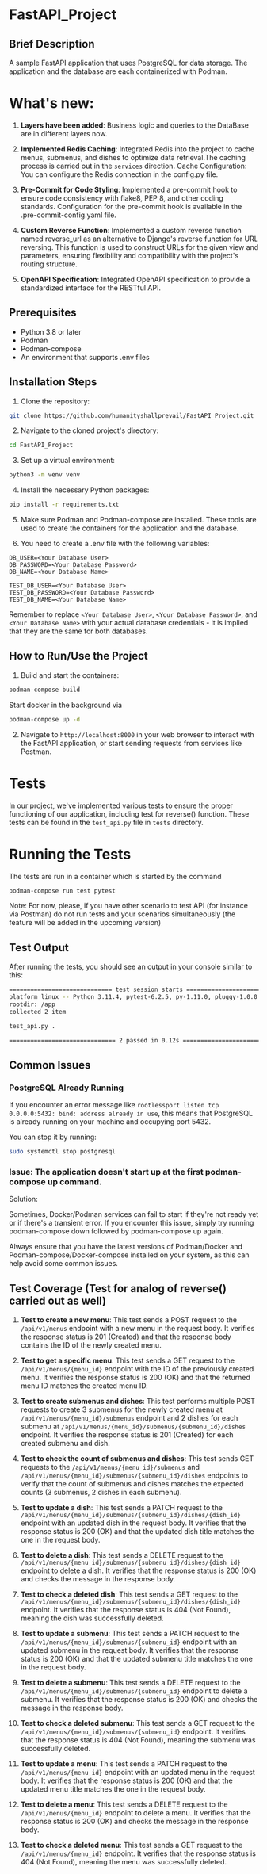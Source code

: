 # FastAPI_Project

## Brief Description

A sample FastAPI application that uses PostgreSQL for data storage. The application and the database are each containerized with Podman.

# What's new:

1. **Layers have been added**: Business logic and queries to the DataBase are in different layers now.

2. **Implemented Redis Caching**: Integrated Redis into the project to cache menus, submenus, and dishes to optimize data retrieval.The caching process is carried out in the `services` direction.
Cache Configuration: You can configure the Redis connection in the config.py file.

3. **Pre-Commit for Code Styling**: Implemented a pre-commit hook to ensure code consistency with flake8, PEP 8, and other coding standards. Configuration for the pre-commit hook is available in the .pre-commit-config.yaml file.

4. **Custom Reverse Function**: Implemented a custom reverse function named reverse_url as an alternative to Django's reverse function for URL reversing.
This function is used to construct URLs for the given view and parameters, ensuring flexibility and compatibility with the project's routing structure.

5. **OpenAPI Specification**: Integrated OpenAPI specification to provide a standardized interface for the RESTful API.

## Prerequisites
- Python 3.8 or later
- Podman
- Podman-compose
- An environment that supports .env files

## Installation Steps

1. Clone the repository:

```bash
git clone https://github.com/humanityshallprevail/FastAPI_Project.git
```

2. Navigate to the cloned project's directory:

```bash
cd FastAPI_Project
```
3. Set up a virtual environment:

```bash
python3 -m venv venv
```

4. Install the necessary Python packages:

```bash
pip install -r requirements.txt
```

5. Make sure Podman and Podman-compose are installed. These tools are used to create the containers for the application and the database.

6. You need to create a .env file with the following variables:

```env
DB_USER=<Your Database User>
DB_PASSWORD=<Your Database Password>
DB_NAME=<Your Database Name>

TEST_DB_USER=<Your Database User>
TEST_DB_PASSWORD=<Your Database Password>
TEST_DB_NAME=<Your Database Name>
```

Remember to replace `<Your Database User>`, `<Your Database Password>`, and `<Your Database Name>` with your actual database credentials - it is implied that they are
the same for both databases.

## How to Run/Use the Project

1. Build and start the containers:

```bash
podman-compose build

```

Start docker in the background via

```bash
podman-compose up -d
```

2. Navigate to `http://localhost:8000` in your web browser to interact with the FastAPI application, or start sending requests from services like Postman.

# Tests

In our project, we've implemented various tests to ensure the proper functioning of our application, including test for reverse() function. These tests can be found in the `test_api.py` file in `tests` directory.

# Running the Tests

The tests are run in a container which is started by the command

```bash
podman-compose run test pytest
```
Note: For now, please, if you have other scenario to test API (for instance via Postman) do not run tests and your scenarios simultaneously (the feature will be added in the upcoming version)

## Test Output

After running the tests, you should see an output in your console similar to this:

```bash
============================= test session starts ==============================
platform linux -- Python 3.11.4, pytest-6.2.5, py-1.11.0, pluggy-1.0.0
rootdir: /app
collected 2 item

test_api.py .                                                            [100%]

============================== 2 passed in 0.12s ===============================
```
## Common Issues

### PostgreSQL Already Running
If you encounter an error message like `rootlessport listen tcp 0.0.0.0:5432: bind: address already in use`, this means that PostgreSQL is already running on your machine and occupying port 5432.

You can stop it by running:

```bash
sudo systemctl stop postgresql
```
### Issue: The application doesn't start up at the first podman-compose up command.

Solution:

Sometimes, Docker/Podman services can fail to start if they're not ready yet or if there's a transient error. If you encounter this issue, simply try running podman-compose down followed by podman-compose up again.

Always ensure that you have the latest versions of Podman/Docker and Podman-compose/Docker-compose installed on your system, as this can help avoid some common issues.


## Test Coverage (Test for analog of reverse() carried out as well)

1. **Test to create a new menu**: This test sends a POST request to the `/api/v1/menus` endpoint with a new menu in the request body. It verifies the response status is 201 (Created) and that the response body contains the ID of the newly created menu.

2. **Test to get a specific menu**: This test sends a GET request to the `/api/v1/menus/{menu_id}` endpoint with the ID of the previously created menu. It verifies the response status is 200 (OK) and that the returned menu ID matches the created menu ID.

3. **Test to create submenus and dishes**: This test performs multiple POST requests to create 3 submenus for the newly created menu at `/api/v1/menus/{menu_id}/submenus` endpoint and 2 dishes for each submenu at `/api/v1/menus/{menu_id}/submenus/{submenu_id}/dishes` endpoint. It verifies the response status is 201 (Created) for each created submenu and dish.

4. **Test to check the count of submenus and dishes**: This test sends GET requests to the `/api/v1/menus/{menu_id}/submenus` and `/api/v1/menus/{menu_id}/submenus/{submenu_id}/dishes` endpoints to verify that the count of submenus and dishes matches the expected counts (3 submenus, 2 dishes in each submenu).

5. **Test to update a dish**: This test sends a PATCH request to the `/api/v1/menus/{menu_id}/submenus/{submenu_id}/dishes/{dish_id}` endpoint with an updated dish in the request body. It verifies that the response status is 200 (OK) and that the updated dish title matches the one in the request body.

6. **Test to delete a dish**: This test sends a DELETE request to the `/api/v1/menus/{menu_id}/submenus/{submenu_id}/dishes/{dish_id}` endpoint to delete a dish. It verifies that the response status is 200 (OK) and checks the message in the response body.

7. **Test to check a deleted dish**: This test sends a GET request to the `/api/v1/menus/{menu_id}/submenus/{submenu_id}/dishes/{dish_id}` endpoint. It verifies that the response status is 404 (Not Found), meaning the dish was successfully deleted.

8. **Test to update a submenu**: This test sends a PATCH request to the `/api/v1/menus/{menu_id}/submenus/{submenu_id}` endpoint with an updated submenu in the request body. It verifies that the response status is 200 (OK) and that the updated submenu title matches the one in the request body.

9. **Test to delete a submenu**: This test sends a DELETE request to the `/api/v1/menus/{menu_id}/submenus/{submenu_id}` endpoint to delete a submenu. It verifies that the response status is 200 (OK) and checks the message in the response body.

10. **Test to check a deleted submenu**: This test sends a GET request to the `/api/v1/menus/{menu_id}/submenus/{submenu_id}` endpoint. It verifies that the response status is 404 (Not Found), meaning the submenu was successfully deleted.

11. **Test to update a menu**: This test sends a PATCH request to the `/api/v1/menus/{menu_id}` endpoint with an updated menu in the request body. It verifies that the response status is 200 (OK) and that the updated menu title matches the one in the request body.

12. **Test to delete a menu**: This test sends a DELETE request to the `/api/v1/menus/{menu_id}` endpoint to delete a menu. It verifies that the response status is 200 (OK) and checks the message in the response body.

13. **Test to check a deleted menu**: This test sends a GET request to the `/api/v1/menus/{menu_id}` endpoint. It verifies that the response status is 404 (Not Found), meaning the menu was successfully deleted.
